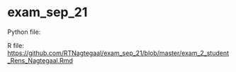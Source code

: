 # exam_sep_21
Python file:

R file:
https://github.com/RTNagtegaal/exam_sep_21/blob/master/exam_2_student_Rens_Nagtegaal.Rmd

